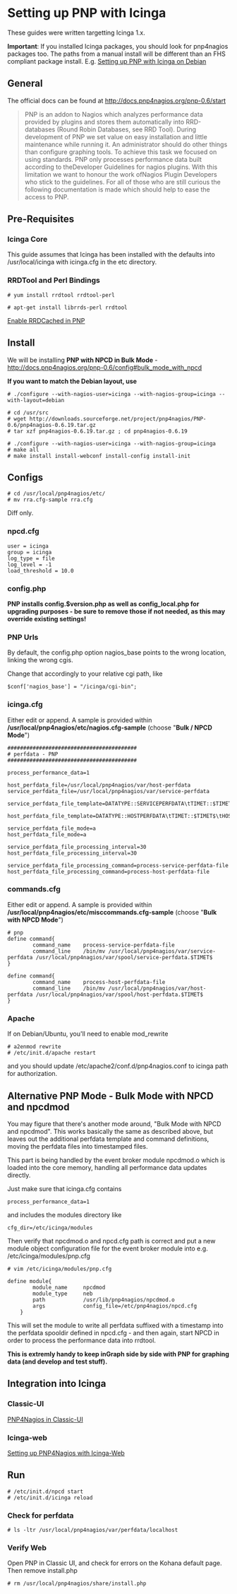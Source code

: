 # Setting up PNP with Icinga

These guides were written targetting Icinga 1.x.


**Important**: If you installed Icinga packages, you should look for pnp4nagios packages too. The paths from a manual install will be different than an FHS compliant package install.
E.g. [Setting up PNP with Icinga on Debian](03_06_setting_up_pnp_with_icinga_on_debian.md)

## General
The official docs can be found at http://docs.pnp4nagios.org/pnp-0.6/start

> PNP is an addon to Nagios which analyzes performance data provided by plugins and stores them automatically into RRD-databases (Round Robin Databases, see RRD Tool).
During development of PNP we set value on easy installation and little maintenance while running it. An administrator should do other things than configure graphing tools.
To achieve this task we focused on using standards. PNP only processes performance data built according to theDeveloper Guidelines for nagios plugins. With this limitation we want to honour the work ofNagios Plugin Developers who stick to the guidelines.
For all of those who are still curious the following documentation is made which should help to ease the access to PNP.

## Pre-Requisites

### Icinga Core
This guide assumes that Icinga has been installed with the defaults into /usr/local/icinga with icinga.cfg in the etc directory.

### RRDTool and Perl Bindings

```
# yum install rrdtool rrdtool-perl
```
```
# apt-get install librrds-perl rrdtool
```

[Enable RRDCached in PNP](03_01_enable_rrdcached_in_pnp.md)

## Install
We will be installing __**PNP with NPCD in Bulk Mode**__ - http://docs.pnp4nagios.org/pnp-0.6/config#bulk_mode_with_npcd

**If you want to match the Debian layout, use**
```
# ./configure --with-nagios-user=icinga --with-nagios-group=icinga --with-layout=debian
```

```
# cd /usr/src
# wget http://downloads.sourceforge.net/project/pnp4nagios/PNP-0.6/pnp4nagios-0.6.19.tar.gz
# tar xzf pnp4nagios-0.6.19.tar.gz ; cd pnp4nagios-0.6.19

# ./configure --with-nagios-user=icinga --with-nagios-group=icinga
# make all
# make install install-webconf install-config install-init
```

## Configs

```
# cd /usr/local/pnp4nagios/etc/
# mv rra.cfg-sample rra.cfg
```
Diff only.

### npcd.cfg

```
user = icinga
group = icinga
log_type = file
log_level = -1
load_threshold = 10.0
```

### config.php
**PNP installs config.$version.php as well as config_local.php for upgrading purposes - be sure to remove those if not needed, as this may override existing settings!**

### PNP Urls
By default, the config.php option nagios_base points to the wrong location, linking the wrong cgis.

Change that accordingly to your relative cgi path, like  

```
$conf['nagios_base'] = "/icinga/cgi-bin";
```

### icinga.cfg
Either edit or append. A sample is provided within
**/usr/local/pnp4nagios/etc/nagios.cfg-sample** (choose "**Bulk / NPCD Mode**")

```
#########################################
# perfdata - PNP
#########################################

process_performance_data=1

host_perfdata_file=/usr/local/pnp4nagios/var/host-perfdata
service_perfdata_file=/usr/local/pnp4nagios/var/service-perfdata

service_perfdata_file_template=DATATYPE::SERVICEPERFDATA\tTIMET::$TIMET$\tHOSTNAME::$HOSTNAME$\tSERVICEDESC::$SERVICEDESC$\tSERVICEPERFDATA::$SERVICEPERFDATA$\tSERVICECHECKCOMMAND::$SERVICECHECKCOMMAND$\tHOSTSTATE::$HOSTSTATE$\tHOSTSTATETYPE::$HOSTSTATETYPE$\tSERVICESTATE::$SERVICESTATE$\tSERVICESTATETYPE::$SERVICESTATETYPE$

host_perfdata_file_template=DATATYPE::HOSTPERFDATA\tTIMET::$TIMET$\tHOSTNAME::$HOSTNAME$\tHOSTPERFDATA::$HOSTPERFDATA$\tHOSTCHECKCOMMAND::$HOSTCHECKCOMMAND$\tHOSTSTATE::$HOSTSTATE$\tHOSTSTATETYPE::$HOSTSTATETYPE$

service_perfdata_file_mode=a
host_perfdata_file_mode=a

service_perfdata_file_processing_interval=30
host_perfdata_file_processing_interval=30

service_perfdata_file_processing_command=process-service-perfdata-file
host_perfdata_file_processing_command=process-host-perfdata-file
```

### commands.cfg
Either edit or append. A sample is provided within **/usr/local/pnp4nagios/etc/misccommands.cfg-sample** (choose "**Bulk with NPCD Mode**")

```
# pnp
define command{
        command_name    process-service-perfdata-file
        command_line    /bin/mv /usr/local/pnp4nagios/var/service-perfdata /usr/local/pnp4nagios/var/spool/service-perfdata.$TIMET$
}

define command{
        command_name    process-host-perfdata-file
        command_line    /bin/mv /usr/local/pnp4nagios/var/host-perfdata /usr/local/pnp4nagios/var/spool/host-perfdata.$TIMET$
}
```

### Apache
If on Debian/Ubuntu, you'll need to enable mod_rewrite

```
# a2enmod rewrite
# /etc/init.d/apache restart
```

and you should update /etc/apache2/conf.d/pnp4nagios.conf to icinga path for authorization.

## Alternative PNP Mode - Bulk Mode with NPCD and npcdmod
You may figure that there's another mode around, "Bulk Mode with NPCD and npcdmod". This works basically the same as described above, but leaves out the additional perfdata template and command definitions, moving the perfdata files into timestamped files.

This part is being handled by the event broker module npcdmod.o which is loaded into the core memory, handling all performance data updates directly.

Just make sure that icinga.cfg contains

```
process_performance_data=1
```

and includes the modules directory like

```
cfg_dir=/etc/icinga/modules
```

Then verify that npcdmod.o and npcd.cfg path is correct and put a new module object configuration file for the event broker module into e.g. /etc/icinga/modules/pnp.cfg

```
# vim /etc/icinga/modules/pnp.cfg

define module{
        module_name     npcdmod
        module_type     neb
        path            /usr/lib/pnp4nagios/npcdmod.o
        args            config_file=/etc/pnp4nagios/npcd.cfg
    }
```

This will set the module to write all perfdata suffixed with a timestamp into the perfdata spooldir defined in npcd.cfg - and then again, start NPCD in order to process the performance data into rrdtool.

**This is extremly handy to keep inGraph side by side with PNP for graphing data (and develop and test stuff).**


## Integration into Icinga

### Classic-UI

[PNP4Nagios in Classic-UI](03_03_php4nagios_in_classicui.md)


### Icinga-web

[Setting up PNP4Nagios with Icinga-Web](03_04_setting_up_pnp4nagios_with_icinga-web.md)

## Run

```
# /etc/init.d/npcd start
# /etc/init.d/icinga reload
```

### Check for perfdata

```
# ls -ltr /usr/local/pnp4nagios/var/perfdata/localhost
```

### Verify Web
Open PNP in Classic UI, and check for errors on the Kohana default page. Then remove install.php

```
# rm /usr/local/pnp4nagios/share/install.php
```
